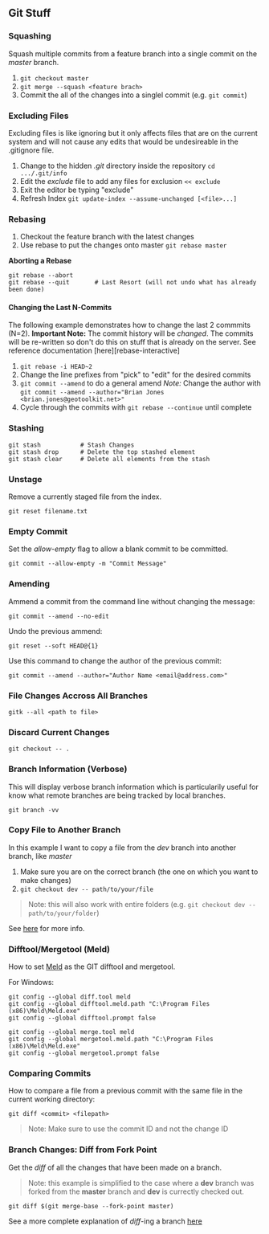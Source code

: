 Git Stuff
---------

### Squashing ###

Squash multiple commits from a feature branch into a single commit on the *master* branch.

1. `git checkout master`
2. `git merge --squash <feature brach>`
3. Commit the all of the changes into a singlel commit (e.g. `git commit`)

### Excluding Files ###

Excluding files is like ignoring but it only affects files that are on the current system and will not cause any edits that would be undesireable in the .gitignore file.

1. Change to the hidden *.git* directory inside the repository `cd .../.git/info`
2. Edit the *exclude* file to add any files for exclusion `<< exclude`
3. Exit the editor be typing "exclude"
4. Refresh Index `git update-index --assume-unchanged [<file>...]`

### Rebasing ###

1. Checkout the feature branch with the latest changes
2. Use rebase to put the changes onto master `git rebase master`

**Aborting a Rebase**

```
git rebase --abort
git rebase --quit		# Last Resort (will not undo what has already been done)
```

#### Changing the Last N-Commits ####

The following example demonstrates how to change the last 2 commmits (N=2).  **Important Note:** The commit history will be *changed*.  The commits will be re-written so don't do this on stuff that is already on the server.  See reference documentation [here][rebase-interactive]

1. `git rebase -i HEAD~2`
2. Change the line prefixes from "pick" to "edit" for the desired commits
3. `git commit --amend` to do a general amend
	*Note:* Change the author with `git commit --amend --author="Brian Jones <brian.jones@geotoolkit.net>"`
4. Cycle through the commits with `git rebase --continue` until complete

### Stashing ###

```
git stash 			# Stash Changes
git stash drop		# Delete the top stashed element
git stash clear		# Delete all elements from the stash
```

### Unstage ###

Remove a currently staged file from the index.

`git reset filename.txt`

### Empty Commit ###

Set the *allow-empty* flag to allow a blank commit to be committed.

`git commit --allow-empty -m "Commit Message"`

### Amending ###

Ammend a commit from the command line without changing the message:

`git commit --amend --no-edit`

Undo the previous ammend:

`git reset --soft HEAD@{1}`

Use this command to change the author of the previous commit:

`git commit --amend --author="Author Name <email@address.com>"`

### File Changes Accross All Branches ###

`gitk --all <path to file>`

### Discard Current Changes ###

`git checkout -- .`

### Branch Information (Verbose) ###

This will display verbose branch information which is particularily useful for know what remote branches are being tracked by local branches.

`git branch -vv`

### Copy File to Another Branch ###

In this example I want to copy a file from the _dev_ branch into another branch, like _master_

1. Make sure you are on the correct branch (the one on which you want to make changes)
2. `git checkout dev -- path/to/your/file`

> Note: this will also work with entire folders (e.g. `git checkout dev -- path/to/your/folder`)

See [here](http://firas.bessadok.com/git-copy-a-file-from-one-branch-to-another/) for more info.

### Difftool/Mergetool (Meld) ###

How to set [Meld](https://stackoverflow.com/a/43238372) as the GIT difftool and mergetool.

For Windows:
```
git config --global diff.tool meld
git config --global difftool.meld.path "C:\Program Files (x86)\Meld\Meld.exe"
git config --global difftool.prompt false

git config --global merge.tool meld
git config --global mergetool.meld.path "C:\Program Files (x86)\Meld\Meld.exe"
git config --global mergetool.prompt false
```

### Comparing Commits ###

How to compare a file from a previous commit with the same file in the current working directory:

`git diff <commit> <filepath>`

> Note: Make sure to use the commit ID and not the change ID

### Branch Changes: Diff from Fork Point ###

Get the _diff_ of all the changes that have been made on a branch.

> Note: this example is simplified to the case where a **dev** branch was forked from the **master** branch and **dev** is currectly checked out.

`git diff $(git merge-base --fork-point master)`

See a more complete explanation of _diff_-ing a branch [here](https://stackoverflow.com/a/29813554)